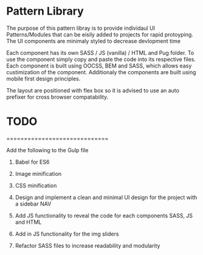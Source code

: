 #  Pattern Library  



The purpose of this pattern libray is to provide individaul UI Patterns/Modules that can be eisily added to projects for rapid protoyping. The UI components are minimaly styled to decrease devlopment time 

Each component has its own SASS / JS (vanilla) / HTML and Pug folder. To use the component simply copy and paste the code into its respective files. Each component is built using OOCSS, BEM and SASS, which allows easy custimization of the component. Additionaly the components are built using mobile first design principles. 

The layout are positioned with flex box so it is advised to use an auto prefixer for cross browser compatability. 



    
# TODO   
=============================


Add the following to the Gulp file
1. Babel for ES6
2. Image minification
3. CSS minification 

1. Design and implement a clean and minimal UI design for the project with a sidebar NAV 
2. Add JS functionality to reveal the code for each components SASS, JS and HTML 
3. Add in JS functionality for the img sliders 
4. Refactor SASS files to increase readability and modularity
